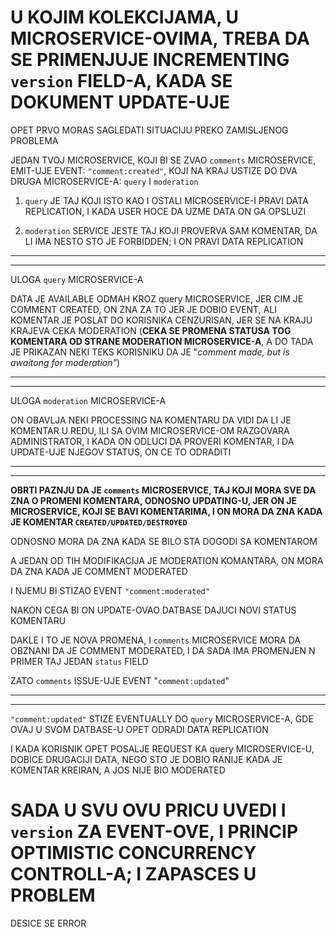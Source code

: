# U KOJIM KOLEKCIJAMA, U MICROSERVICE-OVIMA, TREBA DA SE PRIMENJUJE INCREMENTING `version` FIELD-A, KADA SE DOKUMENT UPDATE-UJE

OPET PRVO MORAS SAGLEDATI SITUACIJU PREKO ZAMISLJENOG PROBLEMA

JEDAN TVOJ MICROSERVICE, KOJI BI SE ZVAO `comments` MICROSERVICE, EMIT-UJE EVENT: `"comment:created"`, KOJI NA KRAJ USTIZE DO DVA DRUGA MICROSERVICE-A: `query` I `moderation`

1. `query` JE TAJ KOJI ISTO KAO I OSTALI MICROSERVICE-I PRAVI DATA REPLICATION, I KADA USER HOCE DA UZME DATA ON GA OPSLUZI

2. `moderation` SERVICE JESTE TAJ KOJI PROVERVA SAM KOMENTAR, DA LI IMA NESTO STO JE FORBIDDEN; I ON PRAVI DATA REPLICATION

***
***

ULOGA `query` MICROSERVICE-A

DATA JE AVAILABLE ODMAH KROZ query MICROSERVICE, JER CIM JE COMMENT CREATED, ON ZNA ZA TO JER JE DOBIO EVENT, ALI KOMENTAR JE POSLAT DO KORISNIKA CENZURISAN, JER SE NA KRAJU KRAJEVA CEKA MODERATION (**CEKA SE PROMENA STATUSA TOG KOMENTARA OD STRANE MODERATION MICROSERVICE-A**, A DO TADA JE PRIKAZAN NEKI TEKS KORISNIKU DA JE "*comment made, but is awaitong for moderation"*)

***
***

ULOGA `moderation` MICROSERVICE-A

ON OBAVLJA NEKI PROCESSING NA KOMENTARU DA VIDI DA LI JE KOMENTAR U REDU, ILI SA OVIM MICROSERVICE-OM RAZGOVARA ADMINISTRATOR, I KADA ON ODLUCI DA PROVERI KOMENTAR, I DA UPDATE-UJE NJEGOV STATUS, ON CE TO ODRADITI

***
***

**OBRTI PAZNJU DA JE `comments` MICROSERVICE, TAJ KOJI MORA SVE DA ZNA O PROMENI KOMENTARA, ODNOSNO UPDATING-U, JER ON JE MICROSERVICE, KOJI SE BAVI KOMENTARIMA, I ON MORA DA ZNA KADA JE KOMENTAR `CREATED/UPDATED/DESTROYED`**

ODNOSNO MORA DA ZNA KADA SE BILO STA DOGODI SA KOMENTAROM

A JEDAN OD TIH MODIFIKACIJA JE MODERATION KOMANTARA, ON MORA DA ZNA KADA JE COMMENT MODERATED

I NJEMU BI STIZAO EVENT `"comment:moderated"`

NAKON CEGA BI ON UPDATE-OVAO DATBASE DAJUCI NOVI STATUS KOMENTARU

DAKLE I TO JE NOVA PROMENA, I `comments` MICROSERVICE MORA DA OBZNANI DA JE COMMENT MODERATED, I DA SADA IMA PROMENJEN N PRIMER TAJ JEDAN `status` FIELD

ZATO `comments` ISSUE-UJE EVENT "`comment:updated`"

***
***

`"comment:updated"` STIZE EVENTUALLY DO `query` MICROSERVICE-A, GDE OVAJ U SVOM DATBASE-U OPET ODRADI DATA REPLICATION

I KADA KORISNIK OPET POSALJE REQUEST KA query MICROSERVICE-U, DOBICE DRUGACIJI DATA, NEGO STO JE DOBIO RANIJE KADA JE KOMENTAR KREIRAN, A JOS NIJE BIO MODERATED

# SADA U SVU OVU PRICU UVEDI I `version` ZA EVENT-OVE, I PRINCIP OPTIMISTIC CONCURRENCY CONTROLL-A; I ZAPASCES U PROBLEM

DESICE SE ERROR



